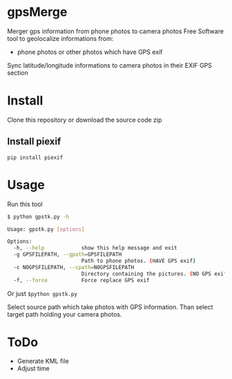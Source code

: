 # gpsMerge
Merger gps information from phone photos to camera photos
Free Software tool to geolocalize informations from:
 - phone photos or other photos which have GPS exif

Sync latitude/longitude informations to camera photos in their EXIF GPS section

# Install
Clone this repository or download the source code zip  

## Install piexif
```
pip install piexif
```

# Usage
Run this tool  
```bash
$ python gpstk.py -h

Usage: gpstk.py [options]

Options:
  -h, --help            show this help message and exit
  -g GPSFILEPATH, --gpath=GPSFILEPATH
                        Path to phone photos. (HAVE GPS exif)
  -c NOGPSFILEPATH, --cpath=NOGPSFILEPATH
                        Directory containing the pictures. (NO GPS exif)
  -f, --force           Force replace GPS exif
```

Or just ```$python gpstk.py```

Select source path which take photos with GPS information. Than select target path holding your camera photos.

# ToDo
 - Generate KML file
 - Adjust time